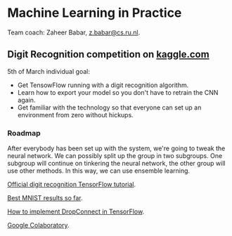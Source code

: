 # Machine Learning in Practice

Team coach: Zaheer Babar, [z.babar@cs.ru.nl](z.babar@cs.ru.nl).


## Digit Recognition competition on [kaggle.com](https://kaggle.com/)
5th of March individual goal:
* Get TensowFlow running with a digit recognition algorithm. 
* Learn how to export your model so you don't have to retrain the CNN again.
* Get familiar with the technology so that everyone can set up an environment from zero without hickups.


### Roadmap
After everybody has been set up with the system, we're going to tweak the neural network. 
We can possibly split up the group in two subgroups. One subgroup will continue on tinkering the neural network, the other group will use other methods. In this way, we can use ensemble learning.

[Official digit recognition TensorFlow tutorial](https://www.tensorflow.org/tutorials/layers).

[Best MNIST results so far](http://rodrigob.github.io/are_we_there_yet/build/classification_datasets_results.html#4d4e495354).

[How to implement DropConnect in TensorFlow](https://nickcdryan.wordpress.com/2017/06/13/dropconnect-implementation-in-python-and-tensorflow/).

[Google Colaboratory](https://colab.research.google.com/notebooks/welcome.ipynb).
